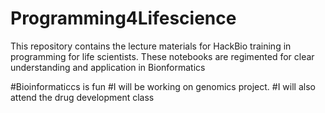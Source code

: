 # Programming4Lifescience

This repository contains the lecture materials for HackBio training in programming for life scientists. These notebooks are regimented for clear understanding and application in Bionformatics


#Bioinformaticcs is fun
#I will be working on genomics project.
#I will also attend the drug development class
